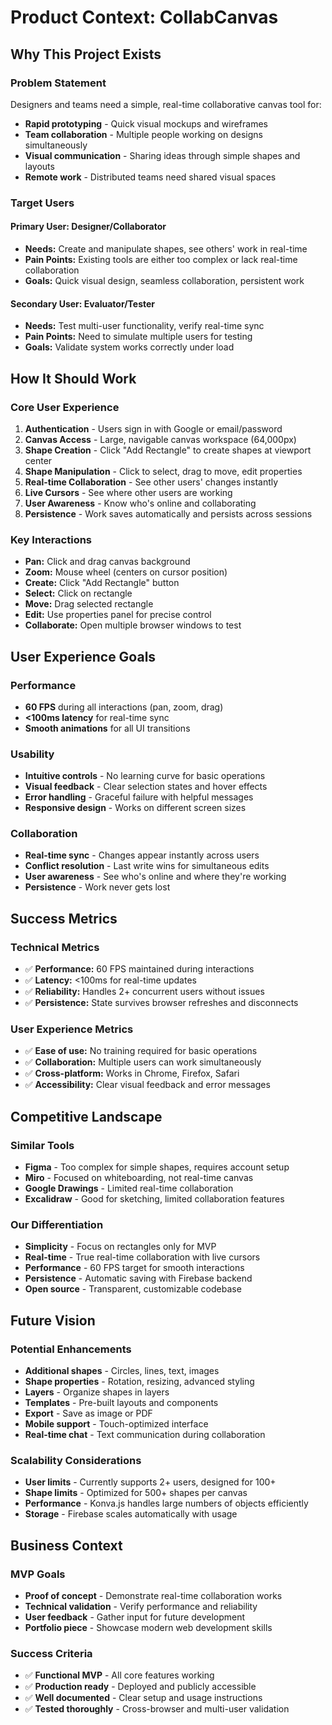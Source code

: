 # Product Context: CollabCanvas

## Why This Project Exists

### Problem Statement
Designers and teams need a simple, real-time collaborative canvas tool for:
- **Rapid prototyping** - Quick visual mockups and wireframes
- **Team collaboration** - Multiple people working on designs simultaneously
- **Visual communication** - Sharing ideas through simple shapes and layouts
- **Remote work** - Distributed teams need shared visual spaces

### Target Users

#### Primary User: Designer/Collaborator
- **Needs:** Create and manipulate shapes, see others' work in real-time
- **Pain Points:** Existing tools are either too complex or lack real-time collaboration
- **Goals:** Quick visual design, seamless collaboration, persistent work

#### Secondary User: Evaluator/Tester
- **Needs:** Test multi-user functionality, verify real-time sync
- **Pain Points:** Need to simulate multiple users for testing
- **Goals:** Validate system works correctly under load

## How It Should Work

### Core User Experience
1. **Authentication** - Users sign in with Google or email/password
2. **Canvas Access** - Large, navigable canvas workspace (64,000px)
3. **Shape Creation** - Click "Add Rectangle" to create shapes at viewport center
4. **Shape Manipulation** - Click to select, drag to move, edit properties
5. **Real-time Collaboration** - See other users' changes instantly
6. **Live Cursors** - See where other users are working
7. **User Awareness** - Know who's online and collaborating
8. **Persistence** - Work saves automatically and persists across sessions

### Key Interactions
- **Pan:** Click and drag canvas background
- **Zoom:** Mouse wheel (centers on cursor position)
- **Create:** Click "Add Rectangle" button
- **Select:** Click on rectangle
- **Move:** Drag selected rectangle
- **Edit:** Use properties panel for precise control
- **Collaborate:** Open multiple browser windows to test

## User Experience Goals

### Performance
- **60 FPS** during all interactions (pan, zoom, drag)
- **<100ms latency** for real-time sync
- **Smooth animations** for all UI transitions

### Usability
- **Intuitive controls** - No learning curve for basic operations
- **Visual feedback** - Clear selection states and hover effects
- **Error handling** - Graceful failure with helpful messages
- **Responsive design** - Works on different screen sizes

### Collaboration
- **Real-time sync** - Changes appear instantly across users
- **Conflict resolution** - Last write wins for simultaneous edits
- **User awareness** - See who's online and where they're working
- **Persistence** - Work never gets lost

## Success Metrics

### Technical Metrics
- ✅ **Performance:** 60 FPS maintained during interactions
- ✅ **Latency:** <100ms for real-time updates
- ✅ **Reliability:** Handles 2+ concurrent users without issues
- ✅ **Persistence:** State survives browser refreshes and disconnects

### User Experience Metrics
- ✅ **Ease of use:** No training required for basic operations
- ✅ **Collaboration:** Multiple users can work simultaneously
- ✅ **Cross-platform:** Works in Chrome, Firefox, Safari
- ✅ **Accessibility:** Clear visual feedback and error messages

## Competitive Landscape

### Similar Tools
- **Figma** - Too complex for simple shapes, requires account setup
- **Miro** - Focused on whiteboarding, not real-time canvas
- **Google Drawings** - Limited real-time collaboration
- **Excalidraw** - Good for sketching, limited collaboration features

### Our Differentiation
- **Simplicity** - Focus on rectangles only for MVP
- **Real-time** - True real-time collaboration with live cursors
- **Performance** - 60 FPS target for smooth interactions
- **Persistence** - Automatic saving with Firebase backend
- **Open source** - Transparent, customizable codebase

## Future Vision

### Potential Enhancements
- **Additional shapes** - Circles, lines, text, images
- **Shape properties** - Rotation, resizing, advanced styling
- **Layers** - Organize shapes in layers
- **Templates** - Pre-built layouts and components
- **Export** - Save as image or PDF
- **Mobile support** - Touch-optimized interface
- **Real-time chat** - Text communication during collaboration

### Scalability Considerations
- **User limits** - Currently supports 2+ users, designed for 100+
- **Shape limits** - Optimized for 500+ shapes per canvas
- **Performance** - Konva.js handles large numbers of objects efficiently
- **Storage** - Firebase scales automatically with usage

## Business Context

### MVP Goals
- **Proof of concept** - Demonstrate real-time collaboration works
- **Technical validation** - Verify performance and reliability
- **User feedback** - Gather input for future development
- **Portfolio piece** - Showcase modern web development skills

### Success Criteria
- ✅ **Functional MVP** - All core features working
- ✅ **Production ready** - Deployed and publicly accessible
- ✅ **Well documented** - Clear setup and usage instructions
- ✅ **Tested thoroughly** - Cross-browser and multi-user validation
